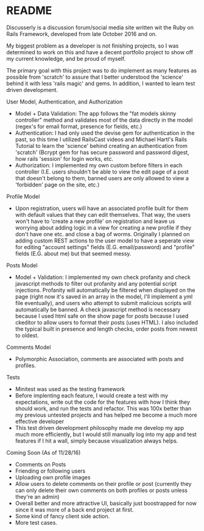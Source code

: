 # README

Discusserly is a discussion forum/social media site written wit the Ruby on Rails Framework, developed from late October 2016 and on.

My biggest problem as a developer is not finishing projects, so I was determined to work on this and have a decent portfolio project to show off my current knowledge, and be proud of myself.

The primary goal with this project was to do implement as many features as possible from 'scratch' to assure that I better understood the 'science' behind it with less 'rails magic' and gems. In addition, I wanted to learn test driven development.

User Model, Authentication, and Authorization
* Model + Data Validation: The app follows the "fat models skinny controller" method and validates most of the data directly in the model (regex's for email format, presence for fields, etc.) 
* Authentication: I had only used the devise gem for authentication in the past, so this time I utilized RailsCast videos and Michael Hartl's Rails Tutorial to learn the 'science' behind creating an authentication from 'scratch' (Bcrypt gem for has secure password and password digest, how rails 'session' for login works, etc.
* Authorization: I implemented my own custom before filters in each controller (I.E. users shouldn't be able to view the edit page of a post that doesn't belong to them, banned users are only allowed to view a 'forbidden' page on the site, etc.)

Profile Model
* Upon registration, users will have an associated profile built for them with default values that they can edit themselves. That way, the users won't have to 'create a new profile' on registration and leave us worrying about adding logic in a view for creating a new profile if they don't have one etc. and close a bag of worms.  Originally I planned on adding custom REST actions to the user model to have a seperate view for editing "account settings" fields (E.G. email/password) and "profile" fields (E.G. about me) but that seemed messy.

Posts Model
* Model + Validation: I implemented my own check profanity and check javascript methods to filter out profanity and any potential script injections. Profanity will automatically be filtered when displayed on the page (right now it's saved in an array in the model, I'll implement a yml file eventually), and users who attempt to submit malicious scripts will automatically be banned. A check javascript method is necessary because I used html safe on the show page for posts because I used ckeditor to allow users to format their posts (uses HTML). I also included the typical built in presence and length checks, order posts from newest to oldest.

Comments Model
* Polymorphic Association, comments are associated with posts and profiles.

Tests
* Minitest was used as the testing framework
* Before implenting each feature, I would create a test with my expectations, write out the code for the features with how I think they should work, and run the tests and refactor. This was 100x better than my previous untested projects and has helped me become a much more effective developer
* This test driven development philosophy made me develop my app much more efficiently, but I would still manually log into my app and test features if I hit a wall, simply because visualization always helps.

Coming Soon (As of 11/28/16)
* Comments on Posts
* Friending or following users
* Uploading own profile images
* Allow users to delete comments on their profile or post (currently they can only delete their own comments on both profiles or posts unless they're an admin)
* Overall better and more attractive UI, basically just boostrapped for now since it was more of a back end project at first.
* Some kind of fancy client side action.
* More test cases.
